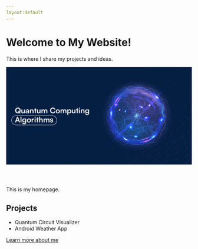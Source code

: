 ```yaml
---
layout:default
---
```

<link rel="stylesheet" href="custom.css">
<body>
  <h1>Welcome to My Website!</h1>
  <p>This is where I share my projects and ideas.</p>
  <header>
    <img src="/assets/mylogo.jpg" alt="Logo" class="header-logo">
  </header>
<body>
This is my homepage.

<html>


<body>
  <h2>Projects</h2>
  <ul>
    <li>Quantum Circuit Visualizer</li>
    <li>Android Weather App</li>
  </ul>

  <a href="about.html">Learn more about me</a>
</body>
</html>
